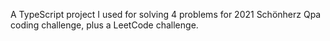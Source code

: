 A TypeScript project I used for solving 4 problems for 2021 Schönherz Qpa coding challenge, plus a LeetCode challenge.